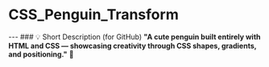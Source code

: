 # CSS_Penguin_Transform
 ---  ### 💡 Short Description (for GitHub) **"A cute penguin built entirely with HTML and CSS — showcasing creativity through CSS shapes, gradients, and positioning."** 🐧
